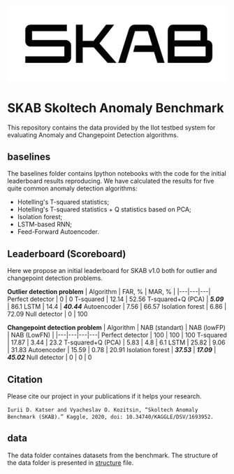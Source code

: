 ![skab](skab.png)

# SKAB Skoltech Anomaly Benchmark
This repository contains the data provided by the IIot testbed system for evaluating Anomaly and Changepoint Detection algorithms.

## baselines
The baselines folder contains Ipython notebooks with the code for the initial leaderboard results reproducing.
We have calculated the results for five quite common anomaly detection algorithms:
- Hotelling's T-squared statistics;
- Hotelling's T-squared statistics + Q statistics based on PCA;
- Isolation forest;
- LSTM-based RNN;
- Feed-Forward Autoencoder.

## Leaderboard (Scoreboard)
Here we propose an initial leaderboard for SKAB v1.0 both for outlier and changepoint detection problems.

**Outlier detection problem**
| Algorithm | FAR, % | MAR, % |
|---|---|---|
Perfect detector | 0 | 0 
T-squared | 12.14 | 52.56 
T-squared+Q (PCA) | ***5.09*** | 86.1 
LSTM | 14.4 | ***40.44***
Autoencoder | 7.56 | 66.57
Isolation forest | 6.86 | 72.09 
Null detector | 0 | 100

**Changepoint detection problem**
| Algorithm | NAB (standart) | NAB (lowFP) | NAB (LowFN) |
|---|---|---|---|
Perfect detector | 100 | 100 | 100 
T-squared | 17.87 | 3.44 | 23.2
T-squared+Q (PCA) | 5.83 | 4.8 | 6.1
LSTM | 25.82 | 9.06 | 31.83
Autoencoder | 15.59 | 0.78 | 20.91
Isolation forest | ***37.53*** | ***17.09*** | ***45.02***
Null detector | 0 | 0 | 0

## Citation
Please cite our project in your publications if it helps your research.
```
Iurii D. Katser and Vyacheslav O. Kozitsin, “Skoltech Anomaly Benchmark (SKAB).” Kaggle, 2020, doi: 10.34740/KAGGLE/DSV/1693952.
```

## data
The data folder containes datasets from the benchmark. The structure of the data folder is presented in [structure](structure.md) file.


